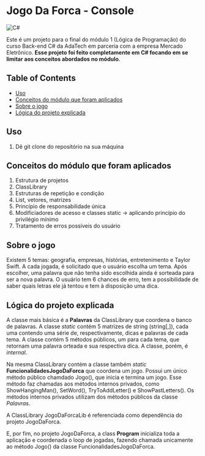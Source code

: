 # Jogo Da Forca - Console
![C#](https://img.shields.io/badge/c%23-%23239120.svg?style=for-the-badge&logo=c-sharp&logoColor=white)

Este é um projeto para o final do módulo 1 (Lógica de Programação) do curso Back-end C# da AdaTech em parceria com a empresa Mercado Eletrônico. **Esse projeto foi feito completamente em C# focando em se limitar aos conceitos abordados no módulo**.

## Table of Contents

- [Uso](#uso)
- [Conceitos do módulo que foram aplicados](#conceitos-do-módulo-que-foram-aplicados)
- [Sobre o jogo](#sobre-o-jogo)
- [Lógica do projeto explicada](#lógica-do-projeto-explicada)


## Uso

1. Dê git clone do repositório na sua máquina


## Conceitos do módulo que foram aplicados

1. Estrutura de projetos
2. ClassLibrary
3. Estruturas de repetição e condição
4. List, vetores, matrizes
5. Princípio de responsabilidade única
6. Modificiadores de acesso e classes static -> aplicando princípio do privilégio mínimo
7. Tratamento de erros possíveis do usuário

## Sobre o jogo

Existem 5 temas: geografia, empresas, histórias, entretenimento e Taylor Swift. 
A cada jogada, é solicitado que o usuário escolha um tema. Após escolher, uma palavra que não tenha sido escolhida ainda é sorteada para ser a nova palavra.
O usuário tem 6 chances de erro, tem a possibilidade de saber quais letras ele já tentou e tem à disposição uma dica.

## Lógica do projeto explicada

A classe mais básica é a **Palavras** da ClassLibrary que coordena o banco de palavras. A classe _static_ contém 5 matrizes de string (string[,]), cada uma contendo uma série de, respectivamente, dicas e palavras de cada tema. A classe contém 5 métodos públicos, um para cada tema, que retornam uma palavra orteada e sua respectiva dica. A classe, porém, é _internal_.

Na mesma ClassLibrary contém a classe também _static_ **FuncionalidadesJogoDaForca** que coordena um jogo. Possui um único método público chamdado Jogo(), que inicia e termina um jogo. Esse método faz chamadas aos métodos internos privados, como ShowHangingMan(), SetWord(), TryToAddLetter() e ShowPastLetters(). Os métodos internos privados utilizam dos métodos públicos da classe _Palavras_.

A ClassLibrary JogoDaForcaLib é referenciada como dependência do projeto JogoDaForca.

E, por fim, no projeto JogoDaForca, a class **Program** inicializa toda a aplicação e coordenada o loop de jogadas, fazendo chamada unicamente ao método Jogo() da classe FuncionalidadesJogoDaForca.



